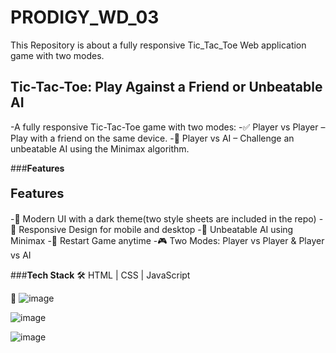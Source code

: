 # PRODIGY_WD_03
This Repository is about a fully responsive Tic_Tac_Toe Web application game with two modes.



## **Tic-Tac-Toe: Play Against a Friend or Unbeatable AI**
-A fully responsive Tic-Tac-Toe game with two modes:
-✅ Player vs Player – Play with a friend on the same device.
-🤖 Player vs AI – Challenge an unbeatable AI using the Minimax algorithm.

###**Features**<p style="font-size: 20px;"><b>Features</b></p>
-🎨 Modern UI with a dark theme(two style sheets are included in the repo)
-📱 Responsive Design for mobile and desktop
-🤖 Unbeatable AI using Minimax
-🔄 Restart Game anytime
-🎮 Two Modes: Player vs Player & Player vs AI

###**Tech Stack**
🛠 HTML | CSS | JavaScript

🔗 
![image](https://github.com/user-attachments/assets/ee2a13a9-8edf-4f82-b080-8a3829012ada)

![image](https://github.com/user-attachments/assets/e64ac065-8b10-49ba-b829-12db00c35770)

![image](https://github.com/user-attachments/assets/5d4f5632-e661-4d05-b8d3-339b5150f859)

